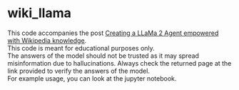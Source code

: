 # wiki_llama

This code accompanies the post [Creating  a LLaMa 2 Agent empowered with Wikipedia knowledge](https://towardsdatascience.com/creating-a-llama-2-agent-empowered-with-wikipedia-knowledge-c048c7c63ef8). <br>
This code is meant for educational purposes only. <br>
The answers of the model should not be trusted as it may spread misinformation due to hallucinations. Always check the returned page at the link provided to verify the answers of the model. <br>
For example usage, you can look at the jupyter notebook. 
